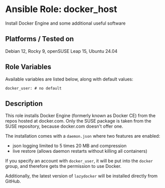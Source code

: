 # Ansible Role: docker_host

Install Docker Engine and some additional useful software

## Platforms / Tested on

Debian 12, Rocky 9, openSUSE Leap 15, Ubuntu 24.04

## Role Variables

Available variables are listed below, along with default values:

    docker_user: # no default

## Description

This role installs Docker Engine (formerly known as Docker CE)
from the repos hosted at docker.com. Only the SUSE package is taken
from the SUSE repository, because docker.com doesn't offer one.

The installation comes with a `daemon.json` where two features are enabled:

- json logging limited to 5 times 20 MB and compression
- live restore (allows daemon restarts without killing all containers)

If you specify an account with `docker_user`, it will be put into the
`docker` group, and therefore gets the permission to use Docker.

Additionally, the latest version of `lazydocker` will be installed directly
from GitHub.
